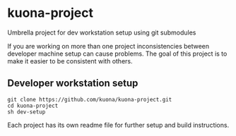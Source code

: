# kuona-project

Umbrella project for dev workstation setup using git submodules

If you are working on more than one project inconsistencies between
developer machine setup can cause problems. The goal of this project
is to make it easier to be consistent with others.

## Developer workstation setup

	git clone https://github.com/kuona/kuona-project.git
	cd kuona-project
	sh dev-setup

Each project has its own readme file for further setup and build
instructions.
